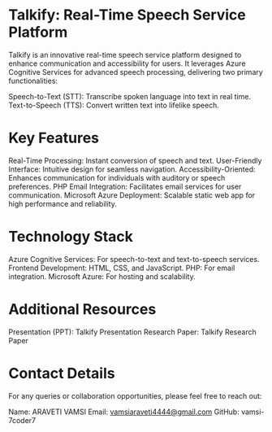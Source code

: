 # Talkify: Real-Time Speech Service Platform
 Talkify is an innovative real-time speech service platform designed to enhance communication and accessibility for users. It leverages Azure Cognitive Services for advanced speech processing, delivering two primary functionalities:

 Speech-to-Text (STT): Transcribe spoken language into text in real time.
 Text-to-Speech (TTS): Convert written text into lifelike speech.
# Key Features
  Real-Time Processing: Instant conversion of speech and text.
  User-Friendly Interface: Intuitive design for seamless navigation.
  Accessibility-Oriented: Enhances communication for individuals with auditory or speech preferences.
  PHP Email Integration: Facilitates email services for user communication.
  Microsoft Azure Deployment: Scalable static web app for high performance and reliability.
# Technology Stack
  Azure Cognitive Services: For speech-to-text and text-to-speech services.
  Frontend Development: HTML, CSS, and JavaScript.
  PHP: For email integration.
  Microsoft Azure: For hosting and scalability.
# Additional Resources
  Presentation (PPT): Talkify Presentation
  Research Paper: Talkify Research Paper

# Contact Details
  For any queries or collaboration opportunities, please feel free to reach out:

  Name: ARAVETI VAMSI
  Email: vamsiaraveti4444@gmail.com 
  GitHub: vamsi-7coder7
